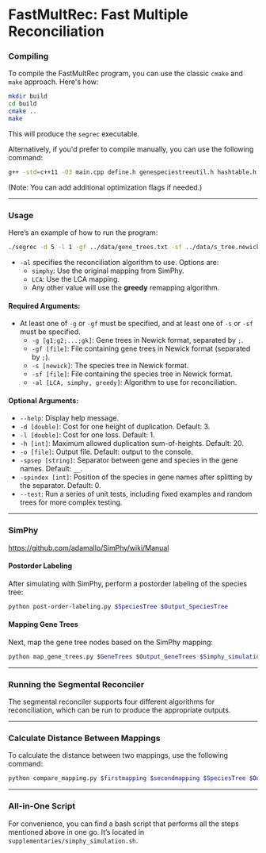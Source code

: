 
# FastMultRec: Fast Multiple Reconciliation

### Compiling

To compile the FastMultRec program, you can use the classic `cmake` and `make` approach. Here's how:

```bash
mkdir build
cd build
cmake ..
make
```

This will produce the `segrec` executable.

Alternatively, if you'd prefer to compile manually, you can use the following command:

```bash
g++ -std=c++11 -O3 main.cpp define.h genespeciestreeutil.h hashtable.h newicklex.h node.h SegmentalReconciler.h treeinfo.h treeiterator.h util.h ReconciliationTester.h genespeciestreeutil.cpp newicklex.cpp node.cpp SegmentalReconciler.cpp treeinfo.cpp treeiterator.cpp ReconciliationTester.cpp -o segrec
```

(Note: You can add additional optimization flags if needed.)

---

### Usage

Here’s an example of how to run the program:

```bash
./segrec -d 5 -l 1 -gf ../data/gene_trees.txt -sf ../data/s_tree.newick -spsep "_" -spindex 0 -o output.txt -al greedy
```

- `-al` specifies the reconciliation algorithm to use. Options are:
  - `simphy`: Use the original mapping from SimPhy.
  - `LCA`: Use the LCA mapping.
  - Any other value will use the **greedy** remapping algorithm.

#### Required Arguments:
- At least one of `-g` or `-gf` must be specified, and at least one of `-s` or `-sf` must be specified.
  - `-g [g1;g2;...;gk]`: Gene trees in Newick format, separated by `;`.
  - `-gf [file]`: File containing gene trees in Newick format (separated by `;`).
  - `-s [newick]`: The species tree in Newick format.
  - `-sf [file]`: File containing the species tree in Newick format.
  - `-al [LCA, simphy, greedy]`: Algorithm to use for reconciliation.

#### Optional Arguments:
- `--help`: Display help message.
- `-d [double]`: Cost for one height of duplication. Default: 3.
- `-l [double]`: Cost for one loss. Default: 1.
- `-h [int]`: Maximum allowed duplication sum-of-heights. Default: 20.
- `-o [file]`: Output file. Default: output to the console.
- `-spsep [string]`: Separator between gene and species in the gene names. Default: `__`.
- `-spindex [int]`: Position of the species in gene names after splitting by the separator. Default: 0.
- `--test`: Run a series of unit tests, including fixed examples and random trees for more complex testing.

---

### SimPhy 

https://github.com/adamallo/SimPhy/wiki/Manual

#### Postorder Labeling

After simulating with SimPhy, perform a postorder labeling of the species tree:

```bash
python post-order-labeling.py $SpeciesTree $Output_SpeciesTree
```

#### Mapping Gene Trees

Next, map the gene tree nodes based on the SimPhy mapping:

```bash
python map_gene_trees.py $GeneTrees $Output_GeneTrees $Simphy_simulation_directory
```

---

### Running the Segmental Reconciler

The segmental reconciler supports four different algorithms for reconciliation, which can be run to produce the appropriate outputs.

---

### Calculate Distance Between Mappings

To calculate the distance between two mappings, use the following command:

```bash
python compare_mapping.py $firstmapping $secondmapping $SpeciesTree $Output
```

---

### All-in-One Script

For convenience, you can find a bash script that performs all the steps mentioned above in one go. It’s located in `supplementaries/simphy_simulation.sh`.
